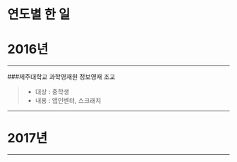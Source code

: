 연도별 한 일
=============
# 2016년
* * *
###제주대학교 과학영재원 정보영재 조교
> * 대상 : 중학생
> * 내용 : 앱인벤터, 스크래치
* * *
# 2017년
* * *